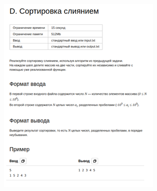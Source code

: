 <div align=center>
    <img src="../../../../static/lessons/SortsQuickMergeRadix/MergeSort/img/task.png" height="600"/>
</div>